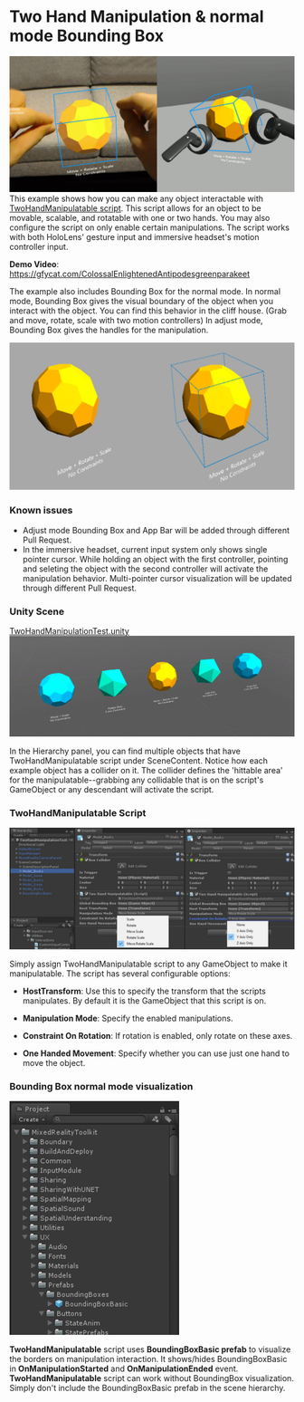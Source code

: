 # Two Hand Manipulation & normal mode Bounding Box
![Two Hand Manipulation](/External/ReadMeImages/MRTK_TwoHandManipulation.jpg)
This example shows how you can make any object interactable with [TwoHandManipulatable script](https://github.com/johnppella/MixedRealityToolkit-Unity/blob/Feature_UX_BoundingBox_TwoHandManipulation/Assets/MixedRealityToolkit/InputModule/Scripts/Utilities/Interactions/TwoHandManipulatable.cs). This script allows for an object to be movable, scalable, and rotatable with one or two hands. You may also configure the script on only enable certain manipulations. The script works with both HoloLens' gesture input and immersive headset's motion controller input.

**Demo Video**: https://gfycat.com/ColossalEnlightenedAntipodesgreenparakeet

The example also includes Bounding Box for the normal mode. In normal mode, Bounding Box gives the visual boundary of the object when you interact with the object. You can find this behavior in the cliff house. (Grab and move, rotate, scale with two motion controllers) In adjust mode, Bounding Box gives the handles for the manipulation. 

![Bounding Box Normal Mode](/External/ReadMeImages/MRTK_BoundingBoxNormalMode.jpg)


### Known issues ###
- Adjust mode Bounding Box and App Bar will be added through different Pull Request.
- In the immersive headset, current input system only shows single pointer cursor. While holding an object with the first controller, pointing and seleting the object with the second controller will activate the manipulation behavior. Multi-pointer cursor visualization will be updated through different Pull Request. 


### Unity Scene ###
[TwoHandManipulationTest.unity](/Assets/MixedRealityToolkit-Examples/Input/Scenes/TwoHandManipulationTest.unity)
![TwoHandManipulation Scene](/External/ReadMeImages/MRTK_TwoHandManipulationScene.jpg)

In the Hierarchy panel, you can find multiple objects that have TwoHandManipulatable script under SceneContent. Notice how each example object has a collider on it. The collider defines the 'hittable area' for the manipulatable--grabbing any collidable that is on the script's GameObject or any descendant will activate the script. 

### TwoHandManipulatable Script ###
![TwoHandManipulation Script](/External/ReadMeImages/MRTK_TwoHandManipulationScript.jpg)

Simply assign TwoHandManipulatable script to any GameObject to make it manipulatable.
The script has several configurable options:
- **HostTransform**: Use this to specify the transform that the scripts manipulates. By default it is the GameObject that this script is on.
- **Manipulation Mode**: Specify the enabled manipulations.

- **Constraint On Rotation**: If rotation is enabled, only rotate on these axes.

- **One Handed Movement**: Specify whether you can use just one hand to move the object.



### Bounding Box normal mode visualization ###
![BoundingBox Basic Prefab](/External/ReadMeImages/MRTK_BoundingBoxBasicPrefab.jpg)


**TwoHandManipulatable** script uses **BoundingBoxBasic prefab** to visualize the borders on manipulation interaction. It shows/hides BoundingBoxBasic in **OnManipulationStarted** and **OnManipulationEnded** event. **TwoHandManipulatable** script can work without BoundingBox visualization. Simply don't include the BoundingBoxBasic prefab in the scene hierarchy.

